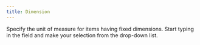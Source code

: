 ```yaml
---
title: Dimension
---
```



Specify the unit of measure for items having fixed dimensions. Start  typing in the field and make your selection from the drop-down list.
